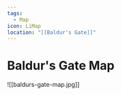 ```yaml
---
tags:
  - Map
icon: LiMap
location: "[[Baldur's Gate]]"
---
```


# Baldur's Gate Map

![[baldurs-gate-map.jpg]]
